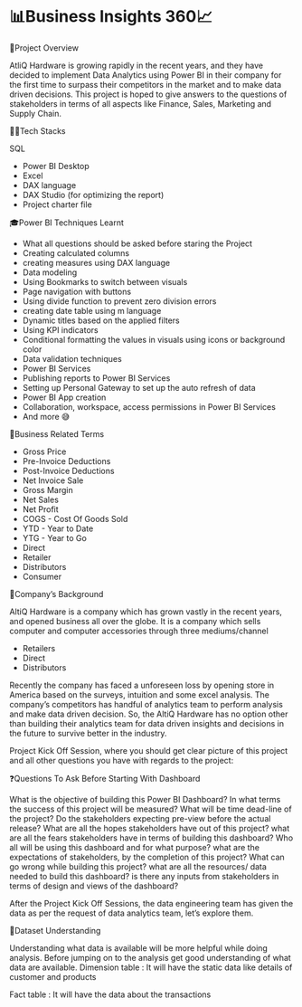# 📊Business Insights 360📈

 📑Project Overview

AtliQ Hardware is growing rapidly in the recent years, and they have decided to implement Data Analytics using Power BI in their company for the first time to surpass their competitors in the market and to make data driven decisions. This project is hoped to give answers to the questions of stakeholders in terms of all aspects like Finance, Sales, Marketing and Supply Chain.

👨‍💻Tech Stacks

SQL

   - Power BI Desktop
   - Excel
   - DAX language
   - DAX Studio (for optimizing the report)
   - Project charter file

🎓Power BI Techniques Learnt

   - What all questions should be asked before staring the Project
   - Creating calculated columns
   - creating measures using DAX language
   - Data modeling
   - Using Bookmarks to switch between visuals
   - Page navigation with buttons
   - Using divide function to prevent zero division errors
   - creating date table using m language
   - Dynamic titles based on the applied filters
   - Using KPI indicators
   - Conditional formatting the values in visuals using icons or background color
   - Data validation techniques
   - Power BI Services
   - Publishing reports to Power BI Services
   - Setting up Personal Gateway to set up the auto refresh of data
   - Power BI App creation
   - Collaboration, workspace, access permissions in Power BI Services
   - And more 😅

💼Business Related Terms

   - Gross Price
   - Pre-Invoice Deductions
   - Post-Invoice Deductions
   - Net Invoice Sale
   - Gross Margin
   - Net Sales
   - Net Profit
   - COGS - Cost Of Goods Sold
   - YTD - Year to Date
   - YTG - Year to Go
   - Direct
   - Retailer
   - Distributors
   - Consumer

🏬Company’s Background

AltiQ Hardware is a company which has grown vastly in the recent years, and opened business all over the globe. It is a company which sells computer and computer accessories through three mediums/channel

   - Retailers
   - Direct
   - Distributors
     
Recently the company has faced a unforeseen loss by opening store in America based on the surveys, intuition and some excel analysis. The company’s competitors has handful of analytics team to perform analysis and make data driven decision. So, the AltiQ Hardware has no option other than building their analytics team for data driven insights and decisions in the future to survive better in the industry.


Project Kick Off Session, where you should get clear picture of this project and all other questions you have with regards to the project:

❓Questions To Ask Before Starting With Dashboard

What is the objective of building this Power BI Dashboard?
In what terms the success of this project will be measured?
What will be time dead-line of the project?
Do the stakeholders expecting pre-view before the actual release?
What are all the hopes stakeholders have out of this project?
what are all the fears stakeholders have in terms of building this dashboard?
Who all will be using this dashboard and for what purpose?
what are the expectations of stakeholders, by the completion of this project?
What can go wrong while building this project?
what are all the resources/ data needed to build this dashboard?
is there any inputs from stakeholders in terms of design and views of the dashboard?

After the Project Kick Off Sessions, the data engineering team has given the data as per the request of data analytics team, let’s explore them.

🧐Dataset Understanding

Understanding what data is available will be more helpful while doing analysis. Before jumping on to the analysis get good understanding of what data are available.
Dimension table : It will have the static data like details of customer and products

Fact table : It will have the data about the transactions
